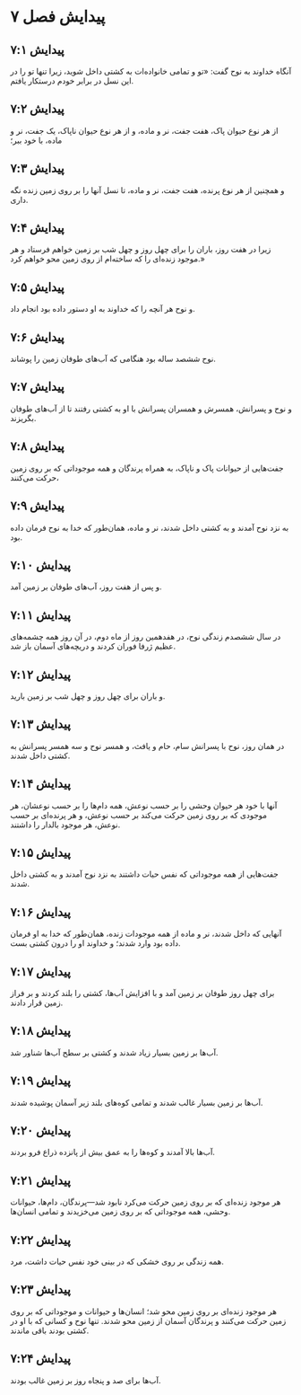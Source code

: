# پیدایش فصل ۷

## پیدایش ۷:۱

آنگاه خداوند به نوح گفت: «تو و تمامی خانواده‌ات به کشتی داخل شوید، زیرا تنها تو را در این نسل در برابر خودم درستکار یافتم.

## پیدایش ۷:۲

از هر نوع حیوان پاک، هفت جفت، نر و ماده، و از هر نوع حیوان ناپاک، یک جفت، نر و ماده، با خود ببر؛

## پیدایش ۷:۳

و همچنین از هر نوع پرنده، هفت جفت، نر و ماده، تا نسل آنها را بر روی زمین زنده نگه داری.

## پیدایش ۷:۴

زیرا در هفت روز، باران را برای چهل روز و چهل شب بر زمین خواهم فرستاد و هر موجود زنده‌ای را که ساخته‌ام از روی زمین محو خواهم کرد.»

## پیدایش ۷:۵

و نوح هر آنچه را که خداوند به او دستور داده بود انجام داد.

## پیدایش ۷:۶

نوح ششصد ساله بود هنگامی که آب‌های طوفان زمین را پوشاند.

## پیدایش ۷:۷

و نوح و پسرانش، همسرش و همسران پسرانش با او به کشتی رفتند تا از آب‌های طوفان بگریزند.

## پیدایش ۷:۸

جفت‌هایی از حیوانات پاک و ناپاک، به همراه پرندگان و همه موجوداتی که بر روی زمین حرکت می‌کنند،

## پیدایش ۷:۹

به نزد نوح آمدند و به کشتی داخل شدند، نر و ماده، همان‌طور که خدا به نوح فرمان داده بود.

## پیدایش ۷:۱۰

و پس از هفت روز، آب‌های طوفان بر زمین آمد.

## پیدایش ۷:۱۱

در سال ششصدم زندگی نوح، در هفدهمین روز از ماه دوم، در آن روز همه چشمه‌های عظیم ژرفا فوران کردند و دریچه‌های آسمان باز شد.

## پیدایش ۷:۱۲

و باران برای چهل روز و چهل شب بر زمین بارید.

## پیدایش ۷:۱۳

در همان روز، نوح با پسرانش سام، حام و یافث، و همسر نوح و سه همسر پسرانش به کشتی داخل شدند.

## پیدایش ۷:۱۴

آنها با خود هر حیوان وحشی را بر حسب نوعش، همه دام‌ها را بر حسب نوعشان، هر موجودی که بر روی زمین حرکت می‌کند بر حسب نوعش، و هر پرنده‌ای بر حسب نوعش، هر موجود بالدار را داشتند.

## پیدایش ۷:۱۵

جفت‌هایی از همه موجوداتی که نفس حیات داشتند به نزد نوح آمدند و به کشتی داخل شدند.

## پیدایش ۷:۱۶

آنهایی که داخل شدند، نر و ماده از همه موجودات زنده، همان‌طور که خدا به او فرمان داده بود وارد شدند؛ و خداوند او را درون کشتی بست.

## پیدایش ۷:۱۷

برای چهل روز طوفان بر زمین آمد و با افزایش آب‌ها، کشتی را بلند کردند و بر فراز زمین قرار دادند.

## پیدایش ۷:۱۸

آب‌ها بر زمین بسیار زیاد شدند و کشتی بر سطح آب‌ها شناور شد.

## پیدایش ۷:۱۹

آب‌ها بر زمین بسیار غالب شدند و تمامی کوه‌های بلند زیر آسمان پوشیده شدند.

## پیدایش ۷:۲۰

آب‌ها بالا آمدند و کوه‌ها را به عمق بیش از پانزده ذراع فرو بردند.

## پیدایش ۷:۲۱

هر موجود زنده‌ای که بر روی زمین حرکت می‌کرد نابود شد—پرندگان، دام‌ها، حیوانات وحشی، همه موجوداتی که بر روی زمین می‌خزیدند و تمامی انسان‌ها.

## پیدایش ۷:۲۲

همه زندگی بر روی خشکی که در بینی خود نفس حیات داشت، مرد.

## پیدایش ۷:۲۳

هر موجود زنده‌ای بر روی زمین محو شد؛ انسان‌ها و حیوانات و موجوداتی که بر روی زمین حرکت می‌کنند و پرندگان آسمان از زمین محو شدند. تنها نوح و کسانی که با او در کشتی بودند باقی ماندند.

## پیدایش ۷:۲۴

آب‌ها برای صد و پنجاه روز بر زمین غالب بودند.
